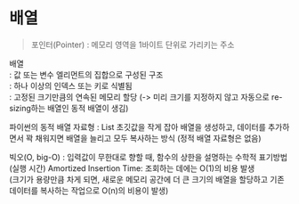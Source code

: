 # 배열

> 포인터(Pointer) : 메모리 영역을 1바이트 단위로 가리키는 주소

배열  
: 값 또는 변수 엘리먼트의 집합으로 구성된 구조  
: 하나 이상의 인덱스 또는 키로 식별됨  
: 고정된 크기만큼의 연속된 메모리 할당 (-> 미리 크기를 지정하지 않고 자동으로 re-sizing하는 배열인 동적 배열이 생김)   

파이썬의 동적 배열 자료형 : List
초깃값을 작게 잡아 배열을 생성하고, 데이터를 추가하면서 꽉 채워지면 배열을 늘리고 모두 복사하는 방식
(정적 배열 자료형은 없음)

빅오(O, big-O) : 입력값이 무한대로 향할 때, 함수의 상한을 설명하는 수학적 표기방법 (실행 시간)
Amortized Insertion Time: 조회하는 데에는 O(1)의 비용 발생  
(크기가 용량만큼 차게 되면, 새로운 메모리 공간에 더 큰 크기의 배열을 할당하고 기존 데이터를 복사하는 작업으로 O(n)의 비용이 발생)

